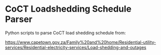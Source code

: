 # CoCT Loadshedding Schedule Parser

Python scripts to parse CoCT load shedding schedule from:

https://www.capetown.gov.za/Family%20and%20home/Residential-utility-services/Residential-electricity-services/Load-shedding-and-outages